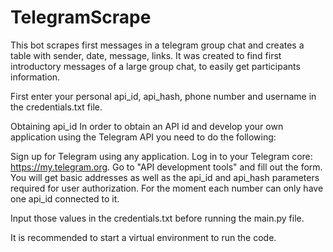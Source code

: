 # TelegramScrape


This bot scrapes first messages in a telegram group chat and creates a table with sender, date, message, links. 
It was created to find first introductory messages of a large group chat, to easily get participants information.



First enter your personal api_id, api_hash, phone number and username in the credentials.txt file. 


Obtaining api_id
In order to obtain an API id and develop your own application using the Telegram API you need to do the following:

Sign up for Telegram using any application.
Log in to your Telegram core: https://my.telegram.org.
Go to "API development tools" and fill out the form.
You will get basic addresses as well as the api_id and api_hash parameters required for user authorization.
For the moment each number can only have one api_id connected to it.

Input those values in the credentials.txt before running the main.py file. 


It is recommended to start a virtual environment to run the code. 





